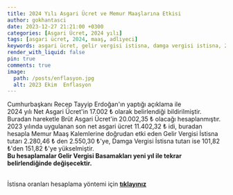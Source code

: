 ```yaml
---
title: 2024 Yılı Asgari Ücret ve Memur Maaşlarına Etkisi
author: gokhantasci
date: 2023-12-27 21:21:00 +0300
categories: [Asgari Ücret, 2024 yılı]
tags: [asgari ücret, 2024, maaş, adliyeci]
keywords: asgari ücret, gelir vergisi istisna, damga vergisi istisna, 2024, maaş, adliyeci, Adalet Bakanlığı
render_with_liquid: false
pin: true
comments: true
image:
  path: /posts/enflasyon.jpg
  alt: 2023 Ekim  Enflasyon
---
```


Cumhurbaşkanı Recep Tayyip Erdoğan'ın yaptığı açıklama ile
<br>2024 yılı Net Asgari Ücret'in 17.002 ₺ olarak belirlendiği bildirilmiştir.
<br>Buradan hareketle Brüt Asgari Ücret'in 20.002,35 ₺ olacağı hesaplanmıştır. 
<br>2023 yılında uygulanan son net asgari ücret 11.402,32 ₺ idi, buradan hesapla Memur Maaş Kalemlerine doğrudan etki eden Gelir Vergisi İstisna tutarı 2.280,46 ₺ den 2.550,30 ₺'ye, Damga Vergisi İstisna tutarı ise 101,82 ₺'den 151,82 ₺'ye yükselmiştir. 
<br>**Bu hesaplamalar Gelir Vergisi Basamakları yeni yıl ile tekrar belirlendiğinde değişecektir.**

<br>İstisna oranları hesaplama yöntemi için [**tıklayınız**](https://adliyeci.com.tr/asgariucret/?) 